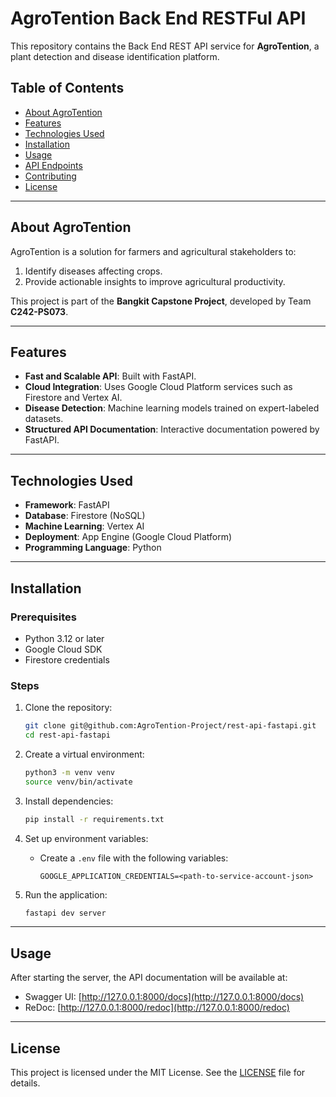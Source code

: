 # AgroTention Back End RESTFul API

This repository contains the Back End REST API service for **AgroTention**, a plant detection and disease identification platform.

## Table of Contents

- [About AgroTention](#about-agrotention)
- [Features](#features)
- [Technologies Used](#technologies-used)
- [Installation](#installation)
- [Usage](#usage)
- [API Endpoints](#api-endpoints)
- [Contributing](#contributing)
- [License](#license)

---

## About AgroTention

AgroTention is a solution for farmers and agricultural stakeholders to:

1. Identify diseases affecting crops.
2. Provide actionable insights to improve agricultural productivity.

This project is part of the **Bangkit Capstone Project**, developed by Team **C242-PS073**.

---

## Features

- **Fast and Scalable API**: Built with FastAPI.
- **Cloud Integration**: Uses Google Cloud Platform services such as Firestore and Vertex AI.
- **Disease Detection**: Machine learning models trained on expert-labeled datasets.
- **Structured API Documentation**: Interactive documentation powered by FastAPI.

---

## Technologies Used

- **Framework**: FastAPI
- **Database**: Firestore (NoSQL)
- **Machine Learning**: Vertex AI
- **Deployment**: App Engine (Google Cloud Platform)
- **Programming Language**: Python

---

## Installation

### Prerequisites

- Python 3.12 or later
- Google Cloud SDK
- Firestore credentials

### Steps

1. Clone the repository:
   ```bash
   git clone git@github.com:AgroTention-Project/rest-api-fastapi.git
   cd rest-api-fastapi
   ```
2. Create a virtual environment:
   ```bash
   python3 -m venv venv
   source venv/bin/activate
   ```
3. Install dependencies:
   ```bash
   pip install -r requirements.txt
   ```
4. Set up environment variables:

   - Create a `.env` file with the following variables:
     ```
     GOOGLE_APPLICATION_CREDENTIALS=<path-to-service-account-json>
     ```

5. Run the application:
   ```bash
   fastapi dev server
   ```

---

## Usage

After starting the server, the API documentation will be available at:

- Swagger UI: [http://127.0.0.1:8000/docs](http://127.0.0.1:8000/docs)
- ReDoc: [http://127.0.0.1:8000/redoc](http://127.0.0.1:8000/redoc)

---

## License

This project is licensed under the MIT License. See the [LICENSE](LICENSE) file for details.
